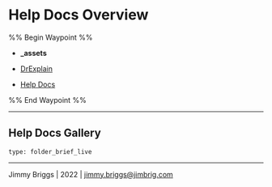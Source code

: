 # Help Docs Overview

%% Begin Waypoint %%

* **\_assets**

* [DrExplain](DrExplain.md)

* [Help Docs](Help%20Docs.md)

%% End Waypoint %%

---

## Help Docs Gallery

````ccard
type: folder_brief_live
````

---

Jimmy Briggs | 2022 | <jimmy.briggs@jimbrig.com>
